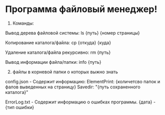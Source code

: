 # Программа файловый менеджер!


1. Команды:

Вывод дерева файловой системы: ls {путь} {номер страницы}

Копирование каталога/файла: cp {откуда} {куда}

Удаление каталога/файла рекурсивно: rm {путь}

Вывод информации файла/папки: info {путь}

2. файлы в корневой папки о которых выжно знать

config.json - Содержит информацию:
ElementPrint: {количетсво папок и фалов выведенных на страницу}
Savedir: "{путь сохраненного каталога}"

ErrorLog.txt - Содержит информацию о ошибках программы.
{дата} - {тип ошибки}
